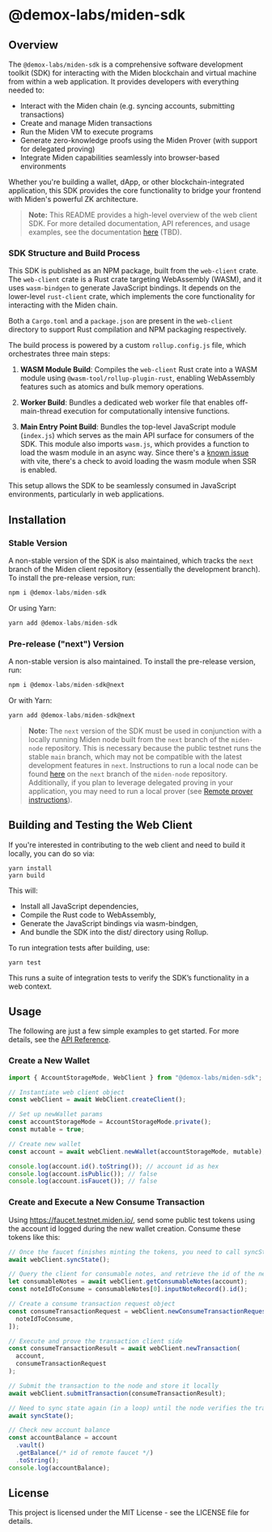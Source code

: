 # @demox-labs/miden-sdk

## Overview

The `@demox-labs/miden-sdk` is a comprehensive software development toolkit (SDK) for interacting with the Miden blockchain and virtual machine from within a web application. It provides developers with everything needed to:

- Interact with the Miden chain (e.g. syncing accounts, submitting transactions)
- Create and manage Miden transactions
- Run the Miden VM to execute programs
- Generate zero-knowledge proofs using the Miden Prover (with support for delegated proving)
- Integrate Miden capabilities seamlessly into browser-based environments

Whether you're building a wallet, dApp, or other blockchain-integrated application, this SDK provides the core functionality to bridge your frontend with Miden's powerful ZK architecture.

> **Note:** This README provides a high-level overview of the web client SDK.
> For more detailed documentation, API references, and usage examples, see the documentation [here](../../docs/src/web-client) (TBD).

### SDK Structure and Build Process

This SDK is published as an NPM package, built from the `web-client` crate. The `web-client` crate is a Rust crate targeting WebAssembly (WASM), and it uses `wasm-bindgen` to generate JavaScript bindings. It depends on the lower-level `rust-client` crate, which implements the core functionality for interacting with the Miden chain.

Both a `Cargo.toml` and a `package.json` are present in the `web-client` directory to support Rust compilation and NPM packaging respectively.

The build process is powered by a custom `rollup.config.js` file, which orchestrates three main steps:

1. **WASM Module Build**: Compiles the `web-client` Rust crate into a WASM module using `@wasm-tool/rollup-plugin-rust`, enabling WebAssembly features such as atomics and bulk memory operations.

2. **Worker Build**: Bundles a dedicated web worker file that enables off-main-thread execution for computationally intensive functions.

3. **Main Entry Point Build**: Bundles the top-level JavaScript module (`index.js`) which serves as the main API surface for consumers of the SDK. This module also imports `wasm.js`, which
   provides a function to load the wasm module in an async way. Since there's a [known issue](https://github.com/wasm-tool/rollup-plugin-rust?tab=readme-ov-file#usage-with-vite)
   with vite, there's a check to avoid loading the wasm module when SSR is enabled.

This setup allows the SDK to be seamlessly consumed in JavaScript environments, particularly in web applications.

## Installation

### Stable Version

A non-stable version of the SDK is also maintained, which tracks the `next` branch of the Miden client repository (essentially the development branch). To install the pre-release version, run:

```javascript
npm i @demox-labs/miden-sdk
```

Or using Yarn:

```javascript
yarn add @demox-labs/miden-sdk
```

### Pre-release ("next") Version

A non-stable version is also maintained. To install the pre-release version, run:

```javascript
npm i @demox-labs/miden-sdk@next
```

Or with Yarn:

```javascript
yarn add @demox-labs/miden-sdk@next
```

> **Note:** The `next` version of the SDK must be used in conjunction with a locally running Miden node built from the `next` branch of the `miden-node` repository. This is necessary because the public testnet runs the stable `main` branch, which may not be compatible with the latest development features in `next`. Instructions to run a local node can be found [here](https://github.com/0xMiden/miden-node/tree/next) on the `next` branch of the `miden-node` repository. Additionally, if you plan to leverage delegated proving in your application, you may need to run a local prover (see [Remote prover instructions](https://github.com/0xMiden/miden-node/tree/next/bin/remote-prover)).

## Building and Testing the Web Client

If you're interested in contributing to the web client and need to build it locally, you can do so via:

```
yarn install
yarn build
```

This will:

- Install all JavaScript dependencies,
- Compile the Rust code to WebAssembly,
- Generate the JavaScript bindings via wasm-bindgen,
- And bundle the SDK into the dist/ directory using Rollup.

To run integration tests after building, use:

```
yarn test
```

This runs a suite of integration tests to verify the SDK’s functionality in a web context.

## Usage

The following are just a few simple examples to get started. For more details, see the [API Reference](../../docs/src/web-client/api).

### Create a New Wallet

```typescript
import { AccountStorageMode, WebClient } from "@demox-labs/miden-sdk";

// Instantiate web client object
const webClient = await WebClient.createClient();

// Set up newWallet params
const accountStorageMode = AccountStorageMode.private();
const mutable = true;

// Create new wallet
const account = await webClient.newWallet(accountStorageMode, mutable);

console.log(account.id().toString()); // account id as hex
console.log(account.isPublic()); // false
console.log(account.isFaucet()); // false
```

### Create and Execute a New Consume Transaction

Using https://faucet.testnet.miden.io/, send some public test tokens using the account id logged during the new wallet creation. Consume these tokens like this:

```typescript
// Once the faucet finishes minting the tokens, you need to call syncState() so the client knows there is a note available to be consumed. In an actual application, this may need to be in a loop to constantly discover claimable notes.
await webClient.syncState();

// Query the client for consumable notes, and retrieve the id of the new note to be consumed
let consumableNotes = await webClient.getConsumableNotes(account);
const noteIdToConsume = consumableNotes[0].inputNoteRecord().id();

// Create a consume transaction request object
const consumeTransactionRequest = webClient.newConsumeTransactionRequest([
  noteIdToConsume,
]);

// Execute and prove the transaction client side
const consumeTransactionResult = await webClient.newTransaction(
  account,
  consumeTransactionRequest
);

// Submit the transaction to the node and store it locally
await webClient.submitTransaction(consumeTransactionResult);

// Need to sync state again (in a loop) until the node verifies the transaction
await syncState();

// Check new account balance
const accountBalance = account
  .vault()
  .getBalance(/* id of remote faucet */)
  .toString();
console.log(accountBalance);
```

## License

This project is licensed under the MIT License - see the LICENSE file for details.
